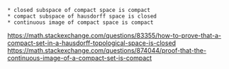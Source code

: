 
    * closed subspace of compact space is compact
    * compact subspace of hausdorff space is closed
    * continuous image of compact space is compact

https://math.stackexchange.com/questions/83355/how-to-prove-that-a-compact-set-in-a-hausdorff-topological-space-is-closed
https://math.stackexchange.com/questions/874044/proof-that-the-continuous-image-of-a-compact-set-is-compact


